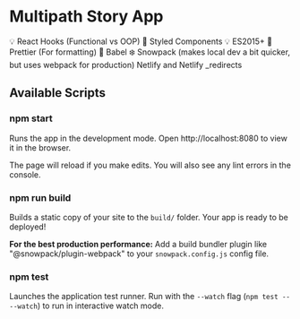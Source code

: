 # Multipath Story App

💡 React Hooks (Functional vs OOP)
💅 Styled Components
💡 ES2015+ 
💄 Prettier (For formatting)
💬 Babel
❄️ Snowpack (makes local dev a bit quicker, but uses webpack for production)
Netlify and Netlify _redirects

## Available Scripts

### npm start

Runs the app in the development mode.
Open http://localhost:8080 to view it in the browser.

The page will reload if you make edits.
You will also see any lint errors in the console.

### npm run build

Builds a static copy of your site to the `build/` folder.
Your app is ready to be deployed!

**For the best production performance:** Add a build bundler plugin like "@snowpack/plugin-webpack" to your `snowpack.config.js` config file.

### npm test

Launches the application test runner.
Run with the `--watch` flag (`npm test -- --watch`) to run in interactive watch mode.
